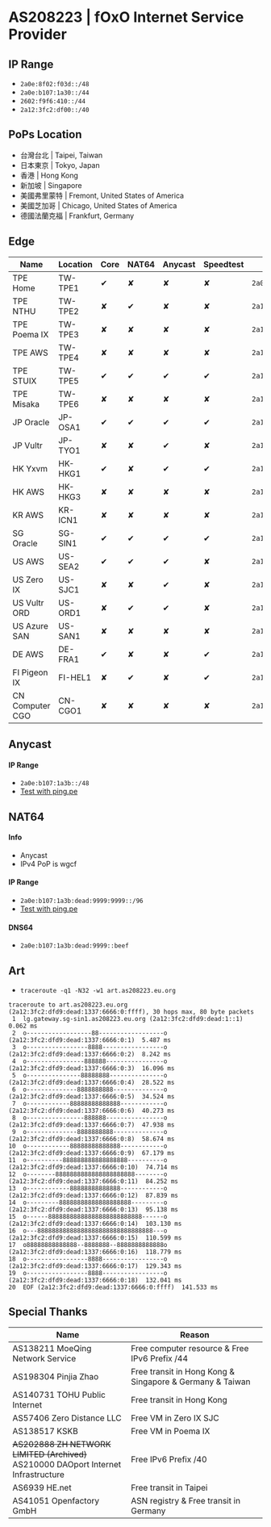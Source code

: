 # **AS208223 | fOxO Internet Service Provider**
## IP Range
- `2a0e:8f02:f03d::/48`
- `2a0e:b107:1a30::/44`
- `2602:f9f6:410::/44`
- `2a12:3fc2:df00::/40`

## PoPs Location
 - 台灣台北 | Taipei, Taiwan
 - 日本東京 | Tokyo, Japan
 - 香港 | Hong Kong
 - 新加坡 | Singapore
 - 美國弗里蒙特 | Fremont, United States of America
 - 美國芝加哥 | Chicago, United States of America
 - 德國法蘭克福 | Frankfurt, Germany

<!-- - 美國西雅圖 | Seattle, United States of America-->


## Edge
| Name | Location | Core | NAT64 | Anycast | Speedtest | Prefix | 
| --- | --- | --- | --- | --- | --- | --- |
| TPE Home | TW-TPE1 | ✔ | ✘ | ✘ | ✘ | `2a0e:8f02:f03d::/48`
| TPE NTHU | TW-TPE2 | ✘ | ✔ | ✘ | ✘ | `2a12:3fc2:dfaa::/48`  
| TPE Poema IX | TW-TPE3 | ✘ | ✘ | ✘ | ✘ | `2a12:3fc2:dfdb::/48`  
| TPE AWS | TW-TPE4 | ✘ | ✘ | ✘ | ✘ | `2a12:3fc2:dfd5::/48`  
| TPE STUIX | TW-TPE5 | ✔ | ✔ | ✔ | ✔ | `2a12:3fc2:dfd2::/48`
| TPE Misaka | TW-TPE6 | ✘ | ✘ | ✘ | ✘ |  `2a12:3fc2:dfdd::/48` 
| JP Oracle | JP-OSA1  | ✔ | ✔ | ✔ | ✔ | `2a12:3fc2:dfdf::/48` 
| JP Vultr | JP-TYO1  | ✘ | ✘ | ✔ | ✘ |  `2a12:3fc2:dfdc::/48`
| HK Yxvm | HK-HKG1  | ✔ | ✘ | ✔ | ✔ |  `2a12:3fc2:dfde::/48`
| HK AWS | HK-HKG3 | ✘ | ✘ | ✘ | ✘ |  `2a12:3fc2:dfcf::/48`
| KR AWS| KR-ICN1 | ✘ | ✘ | ✘ | ✘ |  `2a12:3fc2:dfd0::/48`
| SG Oracle | SG-SIN1 | ✔ | ✔ | ✔ | ✔ | `2a12:3fc2:dfd9::/48` 
| US AWS | US-SEA2  | ✔ | ✔ | ✔ | ✘ | `2a12:3fc2:dfd1::/48`
| US Zero IX | US-SJC1  | ✘ | ✘ | ✔ | ✘ | `2a12:3fc2:dfd6::/48`
| US Vultr ORD | US-ORD1  | ✘ | ✔ | ✔ | ✘ | `2a12:3fc2:dfd8::/48`  
| US Azure SAN | US-SAN1  | ✘ | ✘ | ✘ | ✘ | `2a12:3fc2:dfcd::/48`  
| DE AWS | DE-FRA1 | ✔ | ✘ | ✘ | ✔ |  `2a12:3fc2:dfda::/48`  
| FI Pigeon IX | FI-HEL1 | ✘ | ✔ | ✘ | ✔ | `2a12:3fc2:dfd4::/48`
| CN Computer CGO | CN-CGO1 | ✘ | ✘ | ✘ | ✘ |  `2a12:3fc2:dfd7::/48`

<!-- 

-->

## Anycast
#### IP Range
- `2a0e:b107:1a3b::/48`
- [Test with ping.pe](https://ping6.ping.pe/2a0e:b107:1a3b::)

## NAT64
#### Info
- Anycast
- IPv4 PoP is wgcf
#### IP Range
- `2a0e:b107:1a3b:dead:9999:9999::/96`
- [Test with ping.pe](https://ping6.ping.pe/2a0e:b107:1a3b:dead:9999:9999:101:101)

#### DNS64
- `2a0e:b107:1a3b:dead:9999::beef`

## Art
- `traceroute -q1 -N32 -w1 art.as208223.eu.org`

```
traceroute to art.as208223.eu.org (2a12:3fc2:dfd9:dead:1337:6666:0:ffff), 30 hops max, 80 byte packets
 1  lg.gateway.sg-sin1.as208223.eu.org (2a12:3fc2:dfd9:dead:1::1)  0.062 ms
 2  o------------------88------------------o (2a12:3fc2:dfd9:dead:1337:6666:0:1)  5.487 ms
 3  o-----------------8888-----------------o (2a12:3fc2:dfd9:dead:1337:6666:0:2)  8.242 ms
 4  o----------------888888----------------o (2a12:3fc2:dfd9:dead:1337:6666:0:3)  16.096 ms
 5  o---------------88888888---------------o (2a12:3fc2:dfd9:dead:1337:6666:0:4)  28.522 ms
 6  o--------------8888888888--------------o (2a12:3fc2:dfd9:dead:1337:6666:0:5)  34.524 ms
 7  o------------88888888888888------------o (2a12:3fc2:dfd9:dead:1337:6666:0:6)  40.273 ms
 8  o----------------888888----------------o (2a12:3fc2:dfd9:dead:1337:6666:0:7)  47.938 ms
 9  o--------------8888888888--------------o (2a12:3fc2:dfd9:dead:1337:6666:0:8)  58.674 ms
10  o------------88888888888888------------o (2a12:3fc2:dfd9:dead:1337:6666:0:9)  67.179 ms
11  o----------888888888888888888----------o (2a12:3fc2:dfd9:dead:1337:6666:0:10)  74.714 ms
12  o--------8888888888888888888888--------o (2a12:3fc2:dfd9:dead:1337:6666:0:11)  84.252 ms
13  o------------88888888888888------------o (2a12:3fc2:dfd9:dead:1337:6666:0:12)  87.839 ms
14  o---------88888888888888888888---------o (2a12:3fc2:dfd9:dead:1337:6666:0:13)  95.138 ms
15  o------88888888888888888888888888------o (2a12:3fc2:dfd9:dead:1337:6666:0:14)  103.130 ms
16  o---88888888888888888888888888888888---o (2a12:3fc2:dfd9:dead:1337:6666:0:15)  110.599 ms
17  o88888888888888--8888888--8888888888888o (2a12:3fc2:dfd9:dead:1337:6666:0:16)  118.779 ms
18  o-----------------8888-----------------o (2a12:3fc2:dfd9:dead:1337:6666:0:17)  129.343 ms
19  o-----------------8888-----------------o (2a12:3fc2:dfd9:dead:1337:6666:0:18)  132.041 ms
20  EOF (2a12:3fc2:dfd9:dead:1337:6666:0:ffff)  141.533 ms
```

## Special Thanks
| Name | Reason | 
| --- | --- |
| AS138211 MoeQing Network Service |  Free computer resource & Free IPv6 Prefix /44
| AS198304  Pinjia Zhao | Free transit in Hong Kong & Singapore & Germany & Taiwan
| AS140731 TOHU Public Internet | Free transit in Hong Kong
| AS57406 Zero Distance LLC | Free VM in Zero IX SJC
| AS138517 KSKB | Free VM in Poema IX  
| <del>AS202888 ZH NETWORK LIMITED (Archived)</del> <br> AS210000 DAOport Internet Infrastructure | Free IPv6 Prefix /40
| AS6939 HE.net |  Free transit in Taipei
| AS41051 Openfactory GmbH | ASN registry  &  Free transit in Germany

<!-- | AS203314 Hats Network | Free VM & Transit in Hong Kong | 
| AS212895 Route64 |  Free transit in Germany

-->

